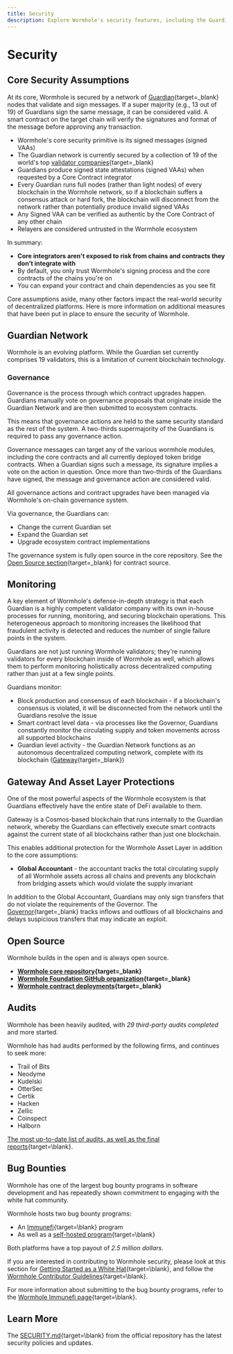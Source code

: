 ```yaml
---
title: Security
description: Explore Wormhole's security features, including the Guardian network, governance, monitoring, open-source development, and bug bounty programs.
---
```


# Security

## Core Security Assumptions

At its core, Wormhole is secured by a network of [Guardian](/learn/infrastructure/guardians/){target=\_blank} nodes that validate and sign messages. If a super majority (e.g., 13 out of 19) of Guardians sign the same message, it can be considered valid. A smart contract on the target chain will verify the signatures and format of the message before approving any transaction.

- Wormhole's core security primitive is its signed messages (signed VAAs)
- The Guardian network is currently secured by a collection of 19 of the world's top [validator companies](https://wormhole-foundation.github.io/wormhole-dashboard/#/?endpoint=Mainnet){target=\_blank}
- Guardians produce signed state attestations (signed VAAs) when requested by a Core Contract integrator
- Every Guardian runs full nodes (rather than light nodes) of every blockchain in the Wormhole network, so if a blockchain suffers a consensus attack or hard fork, the blockchain will disconnect from the network rather than potentially produce invalid signed VAAs
- Any Signed VAA can be verified as authentic by the Core Contract of any other chain
- Relayers are considered untrusted in the Wormhole ecosystem

In summary:

- **Core integrators aren't exposed to risk from chains and contracts they don't integrate with**
- By default, you only trust Wormhole's signing process and the core contracts of the chains you're on
- You can expand your contract and chain dependencies as you see fit

Core assumptions aside, many other factors impact the real-world security of decentralized platforms. Here is more information on additional measures that have been put in place to ensure the security of Wormhole.

## Guardian Network

Wormhole is an evolving platform. While the Guardian set currently comprises 19 validators, this is a limitation of current blockchain technology.

### Governance

Governance is the process through which contract upgrades happen. Guardians manually vote on governance proposals that originate inside the Guardian Network and are then submitted to ecosystem contracts.

This means that governance actions are held to the same security standard as the rest of the system. A two-thirds supermajority of the Guardians is required to pass any governance action.

Governance messages can target any of the various wormhole modules, including the core contracts and all currently deployed token bridge contracts. When a Guardian signs such a message, its signature implies a vote on the action in question. Once more than two-thirds of the Guardians have signed, the message and governance action are considered valid.

All governance actions and contract upgrades have been managed via Wormhole's on-chain governance system.

Via governance, the Guardians can:

- Change the current Guardian set
- Expand the Guardian set
- Upgrade ecosystem contract implementations

The governance system is fully open source in the core repository. See the [Open Source section](/learn/fundamentals/security/#open-source){target=\_blank} for contract source.

## Monitoring

A key element of Wormhole's defense-in-depth strategy is that each Guardian is a highly competent validator company with its own in-house processes for running, monitoring, and securing blockchain operations. This heterogeneous approach to monitoring increases the likelihood that fraudulent activity is detected and reduces the number of single failure points in the system.

Guardians are not just running Wormhole validators; they're running validators for every blockchain inside of Wormhole as well, which allows them to perform monitoring holistically across decentralized computing rather than just at a few single points.

Guardians monitor:

- Block production and consensus of each blockchain - if a blockchain's consensus is violated, it will be disconnected from the network until the Guardians resolve the issue
- Smart contract level data - via processes like the Governor, Guardians constantly monitor the circulating supply and token movements across all supported blockchains
- Guardian level activity - the Guardian Network functions as an autonomous decentralized computing network, complete with its blockchain ([Gateway](/learn/messaging/gateway/){target=\_blank})

## Gateway And Asset Layer Protections

One of the most powerful aspects of the Wormhole ecosystem is that Guardians effectively have the entire state of DeFi available to them.

Gateway is a Cosmos-based blockchain that runs internally to the Guardian network, whereby the Guardians can effectively execute smart contracts against the current state of all blockchains rather than just one blockchain.

This enables additional protection for the Wormhole Asset Layer in addition to the core assumptions:

- **Global Accountant** - the accountant tracks the total circulating supply of all Wormhole assets across all chains and prevents any blockchain from bridging assets which would violate the supply invariant

In addition to the Global Accountant, Guardians may only sign transfers that do not violate the requirements of the Governor. The [Governor](https://github.com/wormhole-foundation/wormhole/blob/main/whitepapers/0007_governor.md){target=\_blank} tracks inflows and outflows of all blockchains and delays suspicious transfers that may indicate an exploit.

## Open Source

Wormhole builds in the open and is always open source.

- **[Wormhole core repository](https://github.com/wormhole-foundation/wormhole){target=\_blank}**
- **[Wormhole Foundation GitHub organization](https://github.com/wormhole-foundation){target=\_blank}**
- **[Wormhole contract deployments](/learn/messaging/core-contracts/){target=\_blank}** 

## Audits

Wormhole has been heavily audited, with _29 third-party audits completed_ and more started.

Wormhole has had audits performed by the following firms, and continues to seek more:

- Trail of Bits
- Neodyme
- Kudelski
- OtterSec
- Certik
- Hacken
- Zellic
- Coinspect
- Halborn

[The most up-to-date list of audits, as well as the final reports](https://github.com/wormhole-foundation/wormhole/blob/main/SECURITY.md#3rd-party-security-audits){target=\blank}.

## Bug Bounties

Wormhole has one of the largest bug bounty programs in software development and has repeatedly shown commitment to engaging with the white hat community.

Wormhole hosts two bug bounty programs:

- An [Immunefi](https://immunefi.com/bug-bounty/wormhole/){target=\blank} program 
- As well as a [self-hosted program](https://immunefi.com/bug-bounty/wormhole/){target=\blank}

Both platforms have a top payout of _2.5 million dollars_.

If you are interested in contributing to Wormhole security, please look at this section for [Getting Started as a White Hat](https://github.com/wormhole-foundation/wormhole/blob/main/SECURITY.md#white-hat-hacking){target=\blank}, and follow the [Wormhole Contributor Guidelines](https://github.com/wormhole-foundation/wormhole/blob/main/CONTRIBUTING.md){target=\blank}.

For more information about submitting to the bug bounty programs, refer to the [Wormhole Immunefi page](https://immunefi.com/bug-bounty/wormhole/){target=\blank}.

## Learn More

The [SECURITY.md](https://github.com/wormhole-foundation/wormhole/blob/main/SECURITY.md){target=\blank} from the official repository has the latest security policies and updates.
